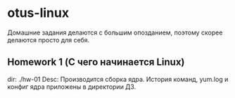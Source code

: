 # otus-linux

Домашние задания делаются с большим опозданием, поэтому скорее делаются просто для себя.

## Homework 1 (С чего начинается Linux)

dir: ./hw-01
Desc: Производится сборка ядра. История команд, yum.log и конфиг ядра приложены в директории ДЗ.
